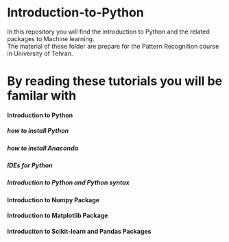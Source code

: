 # Introduction-to-Python
In this repository you will find the introduction to Python and the related packages to Machine learning.</br>
The material of these folder are prepare for the Pattern Recognition course in University of Tehran.

# By reading these tutorials you will be familar with</br>
#### Introduction to Python</br>
  ##### how to install Python
  ##### how to install Anaconda
  ##### IDEs for Python
  ##### Introduction to Python and Python syntax
#### Introduction to Numpy Package
#### Introduction to Matplotlib Package
#### Introduciton to Scikit-learn and Pandas Packages
